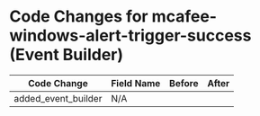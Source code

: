 # Code Changes for mcafee-windows-alert-trigger-success (Event Builder)

| Code Change | Field Name | Before | After |
|-------------|------------|--------|-------|
| added_event_builder | N/A |  |  |